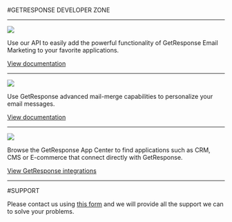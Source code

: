 #GETRESPONSE DEVELOPER ZONE

---

<img src="https://raw.github.com/GetResponse/DevZone/master/API/icon.png"/>

Use our API to easily add the powerful functionality of GetResponse Email Marketing to your favorite applications.

[View documentation](https://github.com/GetResponse/DevZone/tree/master/API/README.md)

---

<img src="https://raw.github.com/GetResponse/DevZone/master/DC/icon.png"/>

Use GetResponse advanced mail-merge capabilities to personalize your email messages.

[View documentation](https://github.com/GetResponse/DevZone/tree/master/DC/README.md)

---

<img src="https://raw.github.com/GetResponse/DevZone/master/Plugins/icon.png"/>

Browse the GetResponse App Center to find applications such as CRM, CMS or E-commerce that connect directly with GetResponse.

[View GetResponse integrations](https://github.com/GetResponse/DevZone/tree/master/Plugins)

---

#SUPPORT

Please contact us using [this form](http://www.getresponse.com/feedback.html?devzone=yes) and we will provide all the support we can to solve your problems.